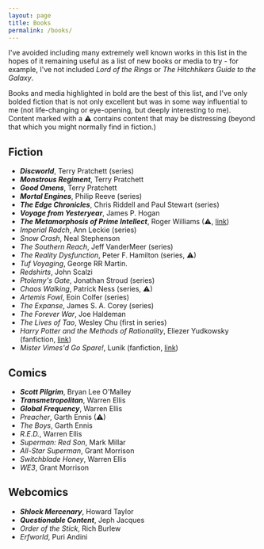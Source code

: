 ```yaml
---
layout: page
title: Books
permalink: /books/
---
```


I've avoided including many extremely well known works in this list in the hopes of it remaining useful as a list of new books or media to try - for example, I've not included _Lord of the Rings_ or _The Hitchhikers Guide to the Galaxy_.

Books and media highlighted in bold are the best of this list, and I've only bolded fiction that is not only excellent but was in some way influential to me (not life-changing or eye-opening, but deeply interesting to me). Content marked with a &#9888; contains content that may be distressing (beyond that which you might normally find in fiction.)

## Fiction

- _**Discworld**_, Terry Pratchett (series)
- _**Monstrous Regiment**_, Terry Pratchett
- _**Good Omens**_, Terry Pratchett
- _**Mortal Engines**_, Philip Reeve (series)
- _**The Edge Chronicles**_, Chris Riddell and Paul Stewart (series)
- _**Voyage from Yesteryear**_, James P. Hogan
- _**The Metamorphosis of Prime Intellect**_, Roger Williams (&#9888;, [link](http://localroger.com/prime-intellect/))
- _Imperial Radch_, Ann Leckie (series)
- _Snow Crash_, Neal Stephenson
- _The Southern Reach_, Jeff VanderMeer (series)
- _The Reality Dysfunction_, Peter F. Hamilton (series, &#9888;)
- _Tuf Voyaging_, George RR Martin.
- _Redshirts_, John Scalzi
- _Ptolemy's Gate_, Jonathan Stroud (series)
- _Chaos Walking_, Patrick Ness (series, &#9888;)
- _Artemis Fowl_, Eoin Colfer (series)
- _The Expanse_, James S. A. Corey (series)
- _The Forever War_, Joe Haldeman
- _The Lives of Tao_, Wesley Chu (first in series)
- _Harry Potter and the Methods of Rationality_, Eliezer Yudkowsky (fanfiction, [link](http://www.fanfiction.net/s/5782108/1/Harry_Potter_and_the_Methods_of_Rationality))
- _Mister Vimes'd Go Spare!_, Lunik (fanfiction, [link](http://archiveofourown.org/works/244534))

## Comics

- _**Scott Pilgrim**_, Bryan Lee O'Malley
- _**Transmetropolitan**_, Warren Ellis
- _**Global Frequency**_, Warren Ellis
- _Preacher_, Garth Ennis (&#9888;)
- _The Boys_,  Garth Ennis
- _R.E.D._, Warren Ellis
- _Superman: Red Son_, Mark Millar
- _All-Star Superman_, Grant Morrison
- _Switchblade Honey_, Warren Ellis
- _WE3_, Grant Morrison

## Webcomics

- _**Shlock Mercenary**_, Howard Taylor
- _**Questionable Content**_, Jeph Jacques
- _Order of the Stick_, Rich Burlew
- _Erfworld_, Puri Andini
